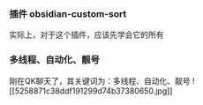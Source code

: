 ### 插件 obsidian-custom-sort
实际上，对于这个插件，应该先学会它的所有


### 多线程、自动化、靓号
刚在QK聊天了，其关键词为：多线程、自动化、靓号
![[5258871c38ddf191299d74b37380650.jpg]]



